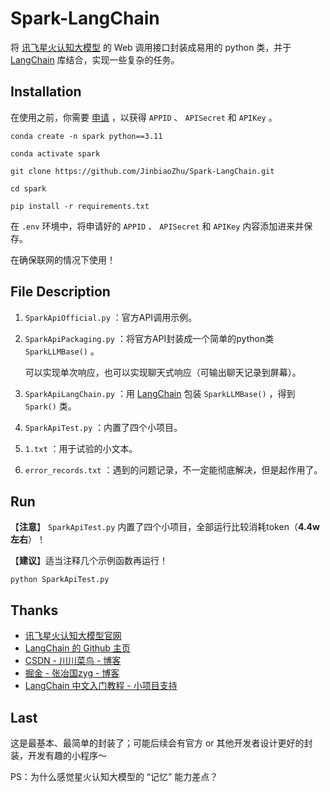 # Spark-LangChain

将 [讯飞星火认知大模型](https://xinghuo.xfyun.cn/) 的 Web 调用接口封装成易用的 python 类，并于 [LangChain](https://github.com/langchain-ai/langchain) 库结合，实现一些复杂的任务。

## Installation

在使用之前，你需要 [申请](https://www.xfyun.cn/solutions/xinghuoAPI) ，以获得 `APPID` 、 `APISecret` 和 `APIKey` 。

```
conda create -n spark python==3.11
```
```
conda activate spark
```
```
git clone https://github.com/JinbiaoZhu/Spark-LangChain.git
```
```
cd spark
```
```
pip install -r requirements.txt
```
在 `.env` 环境中，将申请好的 `APPID` 、 `APISecret` 和 `APIKey` 内容添加进来并保存。

在确保联网的情况下使用！

## File Description

 1. `SparkApiOfficial.py` ：官方API调用示例。
 2. `SparkApiPackaging.py` ：将官方API封装成一个简单的python类 `SparkLLMBase()` 。

    可以实现单次响应，也可以实现聊天式响应（可输出聊天记录到屏幕）。
 3. `SparkApiLangChain.py` ：用 [LangChain](https://github.com/langchain-ai/langchain) 包装 `SparkLLMBase()` ，得到 `Spark()` 类。
 4. `SparkApiTest.py` ：内置了四个小项目。
 5. `1.txt` ：用于试验的小文本。
 6. `error_records.txt` ：遇到的问题记录，不一定能彻底解决，但是起作用了。

## Run

【**注意**】 `SparkApiTest.py` 内置了四个小项目，全部运行比较消耗token（**4.4w左右**）！

【**建议**】适当注释几个示例函数再运行！

```
python SparkApiTest.py
```

## Thanks

 - [讯飞星火认知大模型官网](https://xinghuo.xfyun.cn/)
 - [LangChain 的 Github 主页](https://github.com/langchain-ai/langchain)
 - [CSDN - 川川菜鸟 - 博客](https://blog.csdn.net/weixin_46211269/article/details/131720896)
 - [掘金 - 张冶国zyg - 博客](https://juejin.cn/post/7232272098755723324)
 - [LangChain 中文入门教程 - 小项目支持](https://liaokong.gitbook.io/llm-kai-fa-jiao-cheng/)

## Last

这是最基本、最简单的封装了；可能后续会有官方 or 其他开发者设计更好的封装，开发有趣的小程序～

PS：为什么感觉星火认知大模型的 “记忆” 能力差点？





